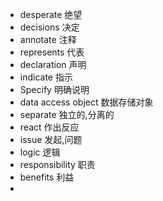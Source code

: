 - desperate 绝望
- decisions  决定
- annotate 注释
- represents 代表
- declaration 声明 
- indicate 指示
- Specify 明确说明
- data access object 数据存储对象
- separate 独立的,分离的
- react 作出反应
- issue 发起,问题
- logic 逻辑
- responsibility  职责
- benefits 利益
- 